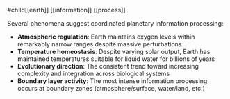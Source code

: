 #child[[earth]] [[information]] [[process]]

Several phenomena suggest coordinated planetary information processing:

- **Atmospheric regulation**: Earth maintains oxygen levels within remarkably narrow ranges despite massive perturbations
- **Temperature homeostasis**: Despite varying solar output, Earth has maintained temperatures suitable for liquid water for billions of years
- **Evolutionary direction**: The consistent trend toward increasing complexity and integration across biological systems
- **Boundary layer activity**: The most intense information processing occurs at boundary zones (atmosphere/surface, water/land, etc.)
